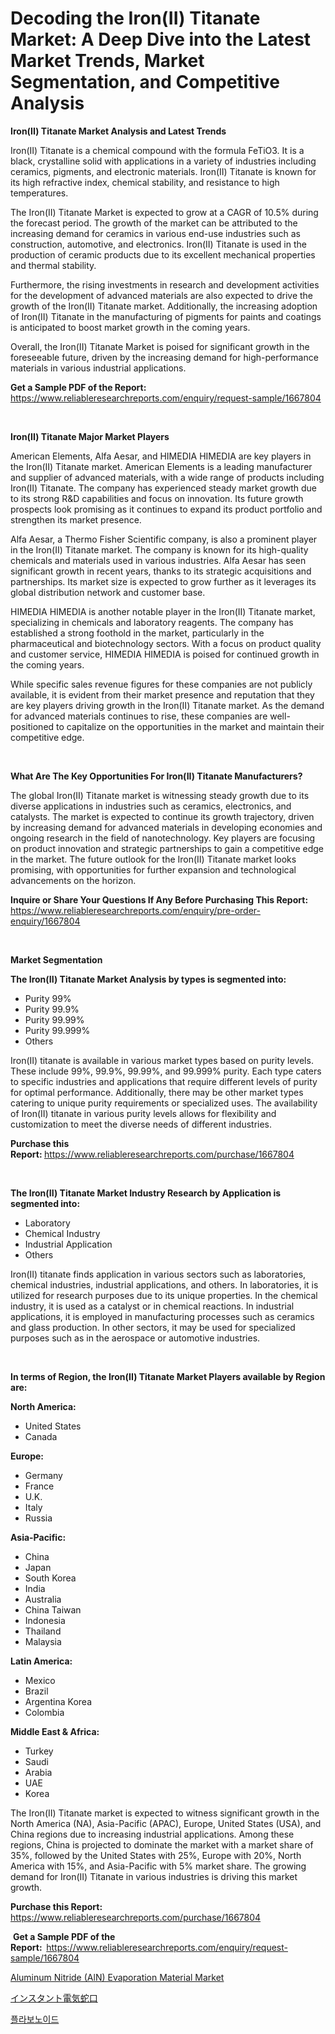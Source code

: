 <p><h1>Decoding the Iron(II) Titanate Market: A Deep Dive into the Latest Market Trends, Market Segmentation, and Competitive Analysis</h1></p><p><strong>Iron(II) Titanate Market Analysis and Latest Trends</strong></p>
<p><p>Iron(II) Titanate is a chemical compound with the formula FeTiO3. It is a black, crystalline solid with applications in a variety of industries including ceramics, pigments, and electronic materials. Iron(II) Titanate is known for its high refractive index, chemical stability, and resistance to high temperatures.</p><p>The Iron(II) Titanate Market is expected to grow at a CAGR of 10.5% during the forecast period. The growth of the market can be attributed to the increasing demand for ceramics in various end-use industries such as construction, automotive, and electronics. Iron(II) Titanate is used in the production of ceramic products due to its excellent mechanical properties and thermal stability.</p><p>Furthermore, the rising investments in research and development activities for the development of advanced materials are also expected to drive the growth of the Iron(II) Titanate market. Additionally, the increasing adoption of Iron(II) Titanate in the manufacturing of pigments for paints and coatings is anticipated to boost market growth in the coming years.</p><p>Overall, the Iron(II) Titanate Market is poised for significant growth in the foreseeable future, driven by the increasing demand for high-performance materials in various industrial applications.</p></p>
<p><strong>Get a Sample PDF of the Report:&nbsp;</strong> <a href="https://www.reliableresearchreports.com/enquiry/request-sample/1667804">https://www.reliableresearchreports.com/enquiry/request-sample/1667804</a></p>
<p>&nbsp;</p>
<p><strong>Iron(II) Titanate Major Market Players</strong></p>
<p><p>American Elements, Alfa Aesar, and HIMEDIA HIMEDIA are key players in the Iron(II) Titanate market. American Elements is a leading manufacturer and supplier of advanced materials, with a wide range of products including Iron(II) Titanate. The company has experienced steady market growth due to its strong R&D capabilities and focus on innovation. Its future growth prospects look promising as it continues to expand its product portfolio and strengthen its market presence.</p><p>Alfa Aesar, a Thermo Fisher Scientific company, is also a prominent player in the Iron(II) Titanate market. The company is known for its high-quality chemicals and materials used in various industries. Alfa Aesar has seen significant growth in recent years, thanks to its strategic acquisitions and partnerships. Its market size is expected to grow further as it leverages its global distribution network and customer base.</p><p>HIMEDIA HIMEDIA is another notable player in the Iron(II) Titanate market, specializing in chemicals and laboratory reagents. The company has established a strong foothold in the market, particularly in the pharmaceutical and biotechnology sectors. With a focus on product quality and customer service, HIMEDIA HIMEDIA is poised for continued growth in the coming years.</p><p>While specific sales revenue figures for these companies are not publicly available, it is evident from their market presence and reputation that they are key players driving growth in the Iron(II) Titanate market. As the demand for advanced materials continues to rise, these companies are well-positioned to capitalize on the opportunities in the market and maintain their competitive edge.</p></p>
<p>&nbsp;</p>
<p><strong>What Are The Key Opportunities For Iron(II) Titanate Manufacturers?</strong></p>
<p><p>The global Iron(II) Titanate market is witnessing steady growth due to its diverse applications in industries such as ceramics, electronics, and catalysts. The market is expected to continue its growth trajectory, driven by increasing demand for advanced materials in developing economies and ongoing research in the field of nanotechnology. Key players are focusing on product innovation and strategic partnerships to gain a competitive edge in the market. The future outlook for the Iron(II) Titanate market looks promising, with opportunities for further expansion and technological advancements on the horizon.</p></p>
<p><strong>Inquire or Share Your Questions If Any Before Purchasing This Report:</strong> <a href="https://www.reliableresearchreports.com/enquiry/pre-order-enquiry/1667804">https://www.reliableresearchreports.com/enquiry/pre-order-enquiry/1667804</a></p>
<p>&nbsp;</p>
<p><strong>Market Segmentation</strong></p>
<p><strong>The Iron(II) Titanate Market Analysis by types is segmented into:</strong></p>
<p><ul><li>Purity 99%</li><li>Purity 99.9%</li><li>Purity 99.99%</li><li>Purity 99.999%</li><li>Others</li></ul></p>
<p><p>Iron(II) titanate is available in various market types based on purity levels. These include 99%, 99.9%, 99.99%, and 99.999% purity. Each type caters to specific industries and applications that require different levels of purity for optimal performance. Additionally, there may be other market types catering to unique purity requirements or specialized uses. The availability of Iron(II) titanate in various purity levels allows for flexibility and customization to meet the diverse needs of different industries.</p></p>
<p><strong>Purchase this Report:&nbsp;</strong><a href="https://www.reliableresearchreports.com/purchase/1667804">https://www.reliableresearchreports.com/purchase/1667804</a></p>
<p>&nbsp;</p>
<p><strong>The Iron(II) Titanate Market Industry Research by Application is segmented into:</strong></p>
<p><ul><li>Laboratory</li><li>Chemical Industry</li><li>Industrial Application</li><li>Others</li></ul></p>
<p><p>Iron(II) titanate finds application in various sectors such as laboratories, chemical industries, industrial applications, and others. In laboratories, it is utilized for research purposes due to its unique properties. In the chemical industry, it is used as a catalyst or in chemical reactions. In industrial applications, it is employed in manufacturing processes such as ceramics and glass production. In other sectors, it may be used for specialized purposes such as in the aerospace or automotive industries.</p></p>
<p>&nbsp;</p>
<p><strong>In terms of Region, the Iron(II) Titanate Market Players available by Region are:</strong></p>
<p>
    <p> <strong> North America: </strong>
        <ul>
            <li>United States</li>
            <li>Canada</li>
        </ul>
        </p> 
    <p> <strong> Europe: </strong>
        <ul>
            <li>Germany</li>
            <li>France</li>
            <li>U.K.</li>
            <li>Italy</li>
            <li>Russia</li>
        </ul>
        </p> 
    <p> <strong> Asia-Pacific: </strong>
        <ul>
            <li>China</li>
            <li>Japan</li>
            <li>South Korea</li>
            <li>India</li>
            <li>Australia</li>
            <li>China Taiwan</li>
            <li>Indonesia</li>
            <li>Thailand</li>
            <li>Malaysia</li>
        </ul>
        </p> 
    <p> <strong> Latin America: </strong>
        <ul>
            <li>Mexico</li>
            <li>Brazil</li>
            <li>Argentina Korea</li>
            <li>Colombia</li>
        </ul>
        </p> 
    <p> <strong> Middle East & Africa: </strong>
        <ul>
            <li>Turkey</li>
            <li>Saudi</li>
            <li>Arabia</li>
            <li>UAE</li>
            <li>Korea</li>
        </ul>
    </p>
    </p>
<p><p>The Iron(II) Titanate market is expected to witness significant growth in the North America (NA), Asia-Pacific (APAC), Europe, United States (USA), and China regions due to increasing industrial applications. Among these regions, China is projected to dominate the market with a market share of 35%, followed by the United States with 25%, Europe with 20%, North America with 15%, and Asia-Pacific with 5% market share. The growing demand for Iron(II) Titanate in various industries is driving this market growth.</p></p>
<p><strong>Purchase this Report: </strong><a href="https://www.reliableresearchreports.com/purchase/1667804">https://www.reliableresearchreports.com/purchase/1667804</a></p>
<p>&nbsp;<strong>Get a Sample PDF of the Report:&nbsp;&nbsp;</strong><a href="https://www.reliableresearchreports.com/enquiry/request-sample/1667804">https://www.reliableresearchreports.com/enquiry/request-sample/1667804</a></p>
<p><strong></strong></p>
<p><p><a href="https://github.com/JameTravis/Market-Research-Report-List-4/blob/main/aluminum-nitride-aln-evaporation-material-market.md">Aluminum Nitride (AlN) Evaporation Material Market</a></p><p><a href="https://github.com/mohamedbakry57/Market-Research-Report-List-3/blob/main/2568148416.md">インスタント電気蛇口</a></p><p><a href="https://github.com/laholand/Market-Research-Report-List-3/blob/main/628790148.md">플라보노이드</a></p></p>